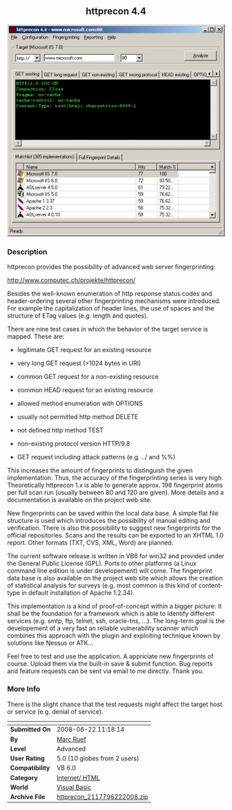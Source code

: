 ﻿<div align="center">

## httprecon 4\.4

<img src="PIC200862211824420.jpg">
</div>

### Description

httprecon provides the possibility of advanced web server fingerprinting:

http://www.computec.ch/projekte/httprecon/

Besides the well-known enumeration of http response status codes and header-ordering several other fingerprinting mechanisms were introduced. For example the capitalization of header lines, the use of spaces and the structure of ETag values (e.g. length and quotes).

There are nine test cases in which the behavior of the target service is mapped. These are:

- legitimate GET request for an existing resource

- very long GET request (&gt;1024 bytes in URI)

- common GET request for a non-existing resource

- common HEAD request for an existing resource

- allowed method enumeration with OPTIONS

- usually not permitted http method DELETE

- not defined http method TEST

- non-existing protocol version HTTP/9.8

- GET request including attack patterns (e.g. ../ and %%)

This increases the amount of fingerprints to distinguish the given implementation. Thus, the accuracy of the fingerprinting series is very high. Theoretically httprecon 1.x is able to generate approx. 198 fingerprint atoms per full scan run (usually between 80 and 120 are given). More details and a documentation is available on the project web site.

New fingerprints can be saved within the local data base. A simple flat file structure is used which introduces the possibility of manual editing and verification. There is also the possibility to suggest new fingerprints for the official repositories. Scans and the results can be exported to an XHTML 1.0 report. Other formats (TXT, CVS, XML, Word) are planned.

The current software release is written in VB6 for win32 and provided under the General Public License (GPL). Ports to other platforms (a Linux command line edition is under developement) will come. The fingerprint data base is also available on the project web site which allows the creation of statistical analysis for surveys (e.g. most common is this kind of content-type in default installation of Apache 1.2.34).

This implementation is a kind of proof-of-concept within a bigger picture: It shall be the foundation for a framework which is able to identify different services (e.g. smtp, ftp, telnet, ssh, oracle-tns, ...). The long-term goal is the developement of a very fast an reliable vulnerability scanner which combines this approach with the plugin and exploiting technique known by solutions like Nessus or ATK...

Feel free to test and use the application. A appriciate new fingerprints of course. Upload them via the built-in save &amp; submit function. Bug reports and feature requests can be sent via email to me directly. Thank you.
 
### More Info
 
There is the slight chance that the test requests might affect the target host or service (e.g. denial of service).


<span>             |<span>
---                |---
**Submitted On**   |2008-06-22 11:18:14
**By**             |[Marc Ruef](https://github.com/Planet-Source-Code/PSCIndex/blob/master/ByAuthor/marc-ruef.md)
**Level**          |Advanced
**User Rating**    |5.0 (10 globes from 2 users)
**Compatibility**  |VB 6\.0
**Category**       |[Internet/ HTML](https://github.com/Planet-Source-Code/PSCIndex/blob/master/ByCategory/internet-html__1-34.md)
**World**          |[Visual Basic](https://github.com/Planet-Source-Code/PSCIndex/blob/master/ByWorld/visual-basic.md)
**Archive File**   |[httprecon\_2117796222008\.zip](https://github.com/Planet-Source-Code/marc-ruef-httprecon-4-4__1-70735/archive/master.zip)








